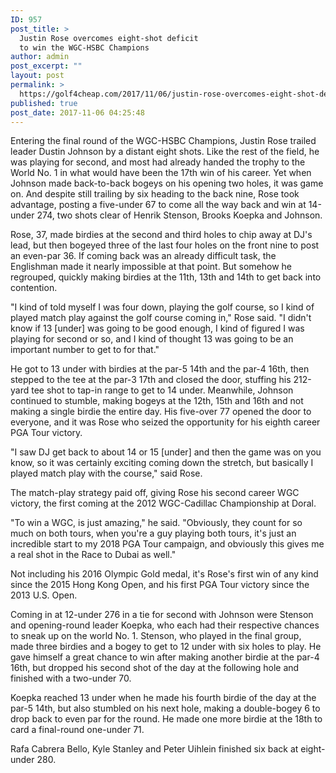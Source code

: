 ```yaml
---
ID: 957
post_title: >
  Justin Rose overcomes eight-shot deficit
  to win the WGC-HSBC Champions
author: admin
post_excerpt: ""
layout: post
permalink: >
  https://golf4cheap.com/2017/11/06/justin-rose-overcomes-eight-shot-deficit-to-win-the-wgc-hsbc-champions/
published: true
post_date: 2017-11-06 04:25:48
---
```

<div>
<div data-reactid="69">
<p style="text-align: left;" data-reactid="70">Entering the final round of the WGC-HSBC Champions, Justin Rose trailed leader Dustin Johnson by a distant eight shots. Like the rest of the field, he was playing for second, and most had already handed the trophy to the World No. 1 in what would have been the 17th win of his career. Yet when Johnson made back-to-back bogeys on his opening two holes, it was game on. And despite still trailing by six heading to the back nine, Rose took advantage, posting a five-under 67 to come all the way back and win at 14-under 274, two shots clear of Henrik Stenson, Brooks Koepka and Johnson.</p>
<p style="text-align: left;" data-reactid="72">Rose, 37, made birdies at the second and third holes to chip away at DJ's lead, but then bogeyed three of the last four holes on the front nine to post an even-par 36. If coming back was an already difficult task, the Englishman made it nearly impossible at that point. But somehow he regrouped, quickly making birdies at the 11th, 13th and 14th to get back into contention.</p>
<p style="text-align: left;" data-reactid="74">"I kind of told myself I was four down, playing the golf course, so I kind of played match play against the golf course coming in," Rose said. "I didn't know if 13 [under] was going to be good enough, I kind of figured I was playing for second or so, and I kind of thought 13 was going to be an important number to get to for that."</p>
<p style="text-align: left;" data-reactid="76">He got to 13 under with birdies at the par-5 14th and the par-4 16th, then stepped to the tee at the par-3 17th and closed the door, stuffing his 212-yard tee shot to tap-in range to get to 14 under. Meanwhile, Johnson continued to stumble, making bogeys at the 12th, 15th and 16th and not making a single birdie the entire day. His five-over 77 opened the door to everyone, and it was Rose who seized the opportunity for his eighth career PGA Tour victory.</p>
<p style="text-align: left;" data-reactid="78">"I saw DJ get back to about 14 or 15 [under] and then the game was on you know, so it was certainly exciting coming down the stretch, but basically I played match play with the course," said Rose.</p>
<p style="text-align: left;" data-reactid="80">The match-play strategy paid off, giving Rose his second career WGC victory, the first coming at the 2012 WGC-Cadillac Championship at Doral.</p>
<p style="text-align: left;" data-reactid="82">"To win a WGC, is just amazing," he said. "Obviously, they count for so much on both tours, when you're a guy playing both tours, it's just an incredible start to my 2018 PGA Tour campaign, and obviously this gives me a real shot in the Race to Dubai as well."</p>
<p style="text-align: left;" data-reactid="84">Not including his 2016 Olympic Gold medal, it's Rose's first win of any kind since the 2015 Hong Kong Open, and his first PGA Tour victory since the 2013 U.S. Open.</p>
<p style="text-align: left;" data-reactid="86">Coming in at 12-under 276 in a tie for second with Johnson were Stenson and opening-round leader Koepka, who each had their respective chances to sneak up on the world No. 1. Stenson, who played in the final group, made three birdies and a bogey to get to 12 under with six holes to play. He gave himself a great chance to win after making another birdie at the par-4 16th, but dropped his second shot of the day at the following hole and finished with a two-under 70.</p>
<p style="text-align: left;" data-reactid="88">Koepka reached 13 under when he made his fourth birdie of the day at the par-5 14th, but also stumbled on his next hole, making a double-bogey 6 to drop back to even par for the round. He made one more birdie at the 18th to card a final-round one-under 71.</p>
<p style="text-align: left;" data-reactid="90">Rafa Cabrera Bello, Kyle Stanley and Peter Uihlein finished six back at eight-under 280.</p>

</div>
</div>